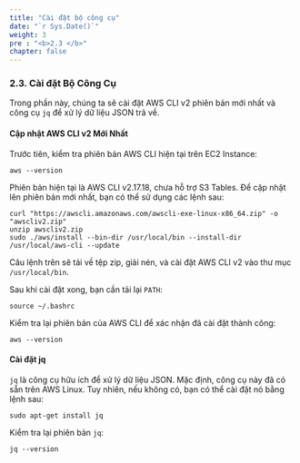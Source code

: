 ```yaml
---
title: "Cài đặt bộ công cụ"
date: "`r Sys.Date()`"
weight: 3
pre : "<b>2.3 </b>"
chapter: false
---
```


### 2.3. Cài đặt Bộ Công Cụ

Trong phần này, chúng ta sẽ cài đặt AWS CLI v2 phiên bản mới nhất và công cụ `jq` để xử lý dữ liệu JSON trả về.

#### Cập nhật AWS CLI v2 Mới Nhất

Trước tiên, kiểm tra phiên bản AWS CLI hiện tại trên EC2 Instance:

```
aws --version
```

Phiên bản hiện tại là AWS CLI v2.17.18, chưa hỗ trợ S3 Tables. Để cập nhật lên phiên bản mới nhất, bạn có thể sử dụng các lệnh sau:

```
curl "https://awscli.amazonaws.com/awscli-exe-linux-x86_64.zip" -o "awscliv2.zip"
unzip awscliv2.zip
sudo ./aws/install --bin-dir /usr/local/bin --install-dir /usr/local/aws-cli --update
```

<!-- Hình ảnh 1: Lệnh tải và cài đặt AWS CLI v2 -->

Câu lệnh trên sẽ tải về tệp zip, giải nén, và cài đặt AWS CLI v2 vào thư mục `/usr/local/bin`.

Sau khi cài đặt xong, bạn cần tải lại `PATH`:

```
source ~/.bashrc
```

<!-- Hình ảnh 2: Tải lại file cấu hình bash -->

Kiểm tra lại phiên bản của AWS CLI để xác nhận đã cài đặt thành công:

```
aws --version
```

<!-- Hình ảnh 3: Kiểm tra phiên bản AWS CLI -->

#### Cài đặt jq

`jq` là công cụ hữu ích để xử lý dữ liệu JSON. Mặc định, công cụ này đã có sẵn trên AWS Linux. Tuy nhiên, nếu không có, bạn có thể cài đặt nó bằng lệnh sau:

```
sudo apt-get install jq
```

<!-- Hình ảnh 4: Cài đặt jq -->

Kiểm tra lại phiên bản `jq`:

```
jq --version
```

<!-- Hình ảnh 5: Kiểm tra phiên bản jq -->

